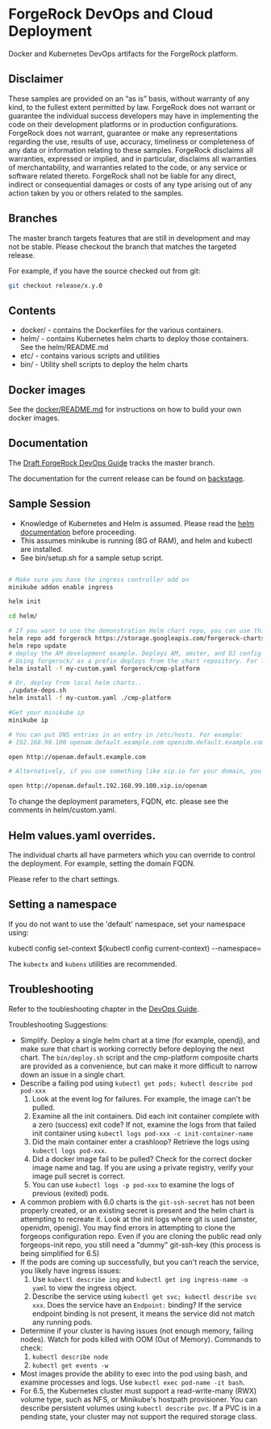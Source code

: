# ForgeRock DevOps and Cloud Deployment 

Docker and Kubernetes DevOps artifacts for the ForgeRock platform. 

## Disclaimer 

These samples are provided on an “as is” basis, without warranty of any kind, to the fullest extent
permitted by law. ForgeRock does not warrant or guarantee the individual success developers
may have in implementing the code on their development platforms or in
production configurations. ForgeRock does not warrant, guarantee or make any representations
regarding the use, results of use, accuracy, timeliness or completeness of any data or
information relating to these samples. ForgeRock disclaims all warranties, expressed or implied, and
in particular, disclaims all warranties of merchantability, and warranties related to the code, or any
service or software related thereto. ForgeRock shall not be liable for any direct, indirect or
consequential damages or costs of any type arising out of any action taken by you or others related
to the samples.

## Branches

The master branch targets
features that are still in development and may not be stable. Please checkout the 
 branch that matches the targeted release.


For example, if you have the source checked out from git:

```bash
git checkout release/x.y.0 
```


## Contents 

* docker/ -  contains the Dockerfiles for the various containers. 
* helm/ - contains Kubernetes helm charts to deploy those containers. See the helm/README.md
* etc/ - contains various scripts and utilities
* bin/  - Utility shell scripts to deploy the helm charts

## Docker images 

See the [docker/README.md](docker/README.md) for instructions on how to build your own docker images.

## Documentation 

The [Draft ForgeRock DevOps Guide](https://ea.forgerock.com/docs/platform/devops-guide/index.html)
tracks the master branch.

The documentation for the current release can be found on 
[backstage](https://backstage.forgerock.com/docs/platform).

## Sample Session

* Knowledge of Kubernetes and Helm is assumed. Please read 
the [helm documentation](https://github.com/kubernetes/helm/blob/master/docs/index.md) before proceeding.
* This assumes minikube is running (8G of RAM), and helm and kubectl are installed. 
* See bin/setup.sh for a sample setup script.

```sh

# Make sure you have the ingress controller add on
minikube addon enable ingress

helm init

cd helm/

# If you want to use the demonstration Helm chart repo, you can use this:
helm repo add forgerock https://storage.googleapis.com/forgerock-charts/
helm repo update
# deploy the AM development example. Deploys AM, amster, and DJ config store.
# Using forgerock/ as a prefix deploys from the chart repository. For local development use the folder ./cmp-am-dev
helm install -f my-custom.yaml forgerock/cmp-platform

# Or, deploy from local helm charts..
./update-deps.sh
helm install -f my-custom.yaml ./cmp-platform

#Get your minikube ip
minikube ip

# You can put DNS entries in an entry in /etc/hosts. For example:
# 192.168.99.100 openam.default.example.com openidm.default.example.com openig.default.example.com

open http://openam.default.example.com

# Alternatively, if you use something like xip.io for your domain, you access AM using the minikube IP:

open http://openam.default.192.168.99.100.xip.io/openam


```

To change the deployment parameters, FQDN, etc. please see the comments in helm/custom.yaml.


## Helm values.yaml overrides.

The individual charts all have parmeters which you can override to control the deployment. For example,
setting the domain FQDN. 

Please refer to the chart settings.


## Setting a namespace

If you do not want to use the 'default' namespace, set your namespace using:

kubectl config set-context $(kubectl config current-context) --namespace=<insert-namespace-name-here>

The `kubectx` and `kubens` utilities are recommended.

## Troubleshooting

Refer to the toubleshooting chapter in the [DevOps Guide](https://backstage.forgerock.com/docs/platform/6/devops-guide/#chap-devops-troubleshoot).

Troubleshooting Suggestions:

* Simplify. Deploy a single helm chart at a time (for example, opendj), and make sure that chart is working correctly before deploying the next chart. The `bin/deploy.sh` script and the cmp-platform composite charts are provided as a convenience, but can make it more difficult to narrow down an issue in a single chart. 
* Describe a failing pod using `kubectl get pods; kubectl describe pod pod-xxx`
    1. Look at the event log for failures. For example, the image can't be pulled.
    2. Examine all the init containers. Did each init container complete with a zero (success) exit code? If not, examine the logs from that failed init container using `kubectl logs pod-xxx -c init-container-name`
    3. Did the main container enter a crashloop? Retrieve the logs using `kubectl logs pod-xxx`.
    4. Did a docker image fail to be pulled?  Check for the correct docker image name and tag. If you are using a private registry, verify your image pull secret is correct.
    5. You can use `kubectl logs -p pod-xxx` to examine the logs of previous (exited) pods.
* A common problem with 6.0 charts is the `git-ssh-secret` has not been properly created, or an existing secret is present and the helm chart is attempting to recreate it. Look at the init logs where git is used (amster, openidm, openig). You may find errors in attempting to clone the forgeops configuration repo. Even if you are cloning the public read only forgeops-init repo, you still need a "dummy" git-ssh-key (this process is being simplified for 6.5)
* If the pods are coming up successfully, but you can't reach the service, you likely have ingress issues:
    1. Use `kubectl describe ing` and `kubectl get ing ingress-name -o yaml` to view the ingress object.
    2. Describe the service using `kubectl get svc; kubectl describe svc xxx`.  Does the service have an `Endpoint:` binding? If the service endpoint binding is not present, it means the service did not match any running pods.
* Determine if your cluster is having issues (not enough memory, failing nodes). Watch for pods killed with OOM (Out of Memory). Commands to check:
    1. `kubectl describe node`
    2. `kubectl get events -w`
* Most images provide the ability to exec into the pod using bash, and examine processes and logs.  Use `kubectl exec pod-name -it bash`.
* For 6.5, the Kubernetes cluster must support a read-write-many (RWX) volume type, such as NFS, or Minikube's hostpath provisioner. You can describe persistent volumes using `kubectl describe pvc`. If a PVC is in a pending state, your cluster may not support the required storage class.
